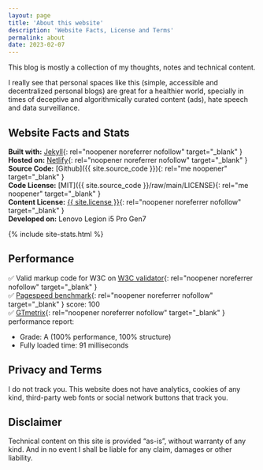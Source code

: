 ```yaml
---
layout: page
title: 'About this website'
description: 'Website Facts, License and Terms'
permalink: about
date: 2023-02-07
---
```


This blog is mostly a collection of my thoughts, notes and technical content.

I really see that personal spaces like this (simple, accessible and decentralized personal blogs) are great for a healthier world, specially in times of deceptive and algorithmically curated content (ads), hate speech and data surveillance.

## Website Facts and Stats

**Built with:** [Jekyll](https://jekyllrb.com){: rel="noopener noreferrer nofollow" target="_blank" }  
**Hosted on:** [Netlify](netlify.com){: rel="noopener noreferrer nofollow" target="_blank" }  
**Source Code:** [Github]({{ site.source_code }}){: rel="me noopener" target="_blank" }  
**Code License:** [MIT]({{ site.source_code }}/raw/main/LICENSE){: rel="me noopener" target="_blank" }  
**Content License:** [{{ site.license }}](https://creativecommons.org/licenses/by-nc-sa/4.0/){: rel="noopener noreferrer nofollow" target="_blank" }   
**Developed on:**  Lenovo Legion i5 Pro Gen7  

{% include site-stats.html %}

## Performance

✅ Valid markup code for W3C on [W3C validator](https://validator.w3.org/nu/?doc=https%3A%2F%2Fabf.li%2F){: rel="noopener noreferrer nofollow" target="_blank" }  
✅ [Pagespeed benchmark](https://pagespeed.web.dev/report?url=https%3A%2F%2Fabf.li%2F){: rel="noopener noreferrer nofollow" target="_blank" } score: 100  
✅ [GTmetrix](https://gtmetrix.com){: rel="noopener noreferrer nofollow" target="_blank" } performance report:  
* Grade: A (100% performance, 100% structure)
* Fully loaded time: 91 milliseconds

## Privacy and Terms

I do not track you. This website does not have analytics, cookies of any kind, third-party web fonts or social network buttons that track you.

## Disclaimer

Technical content on this site is provided “as-is”, without warranty of any kind. And in no event I shall be liable for any claim, damages or other liability.